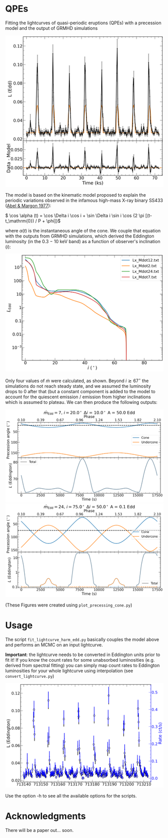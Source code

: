# QPEs
Fitting the lightcurves of quasi-periodic eruptions (QPEs) with a precession model and the output of GRMHD simulations 

![](plots/mcmc_mean.png)

The model is based on the kinematic model proposed to explain the periodic variations observed in the infamous high-mass X-ray binary SS433 ([Abel & Margon 1977](https://ui.adsabs.harvard.edu/abs/1979Natur.279..701A)):

$    \cos \alpha (t) = \cos \Delta i \cos i + \sin \Delta i \sin i \cos \{2 \pi [(t-t_\mathrm{0}) / P + \phi]\}$

where $\alpha (t)$ is the instantaneous angle of the cone. We couple that equation with the outputs from GRMHD simulations, which derived the Eddington luminosity (in the 0.3 $-$ 10 keV band) as a function of observer's inclination ($i$):

![](plots/mdot_laws.png)

Only four values of $\dot{m}$ were calculated, as shown. Beyond $i\gtrsim67^\circ$ the simulations do not reach steady state, and we assumed the luminosity drops to 0 after that (but a constant component is added to the model to account for the quiescent emission / emission from higher inclinations which is assumed to plateau. We can then produce the following outputs:


![](plots/i20_dincl10_m7.png) 
![](plots/i75_dincl50_m24.png)

(These Figures were created using ```plot_precessing_cone.py```)
# Usage
The script ```fit_lightcurve_harm_edd.py``` basically couples the model above and performs an MCMC on an input lightcurve.

**Important**: the lightcurve needs to be converted in Eddington units prior to fit it! If you know the count rates for some unabsorbed luminosities (e.g. derived from spectral fitting) you can simply map count rates to Eddington luminosities for your whole lightcurve using interpolation (see ```convert_lightcurve.py```)

![](plots/ERO-QPE2_converted.png)

Use the option -h to see all the available options for the scripts. 

# Acknowledgments
There will be a paper out... soon.
